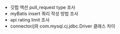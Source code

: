 - 깃헙 액션 pull_request type 조사
- myBatis insert 쿼리 작성 방법 조사
- api rating limit 조사
- connector/j와 com.mysql.cj.jdbc.Driver 클래스 차이
